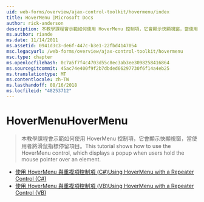 ```yaml
---
uid: web-forms/overview/ajax-control-toolkit/hovermenu/index
title: HoverMenu |Microsoft Docs
author: rick-anderson
description: 本教學課程會示範如何使用 HoverMenu 控制項，它會顯示快顯視窗，當使用者將滑鼠指標停留項目。
ms.author: riande
ms.date: 11/14/2011
ms.assetid: 0941d3c3-de6f-447c-b3e1-22fbd4147054
msc.legacyurl: /web-forms/overview/ajax-control-toolkit/hovermenu
msc.type: chapter
ms.openlocfilehash: 0c7a5f7f4c4703d55c8ec3ab3ee3098258416864
ms.sourcegitcommit: 45ac74e400f9f2b7dbded66297730f6f14a4eb25
ms.translationtype: MT
ms.contentlocale: zh-TW
ms.lasthandoff: 08/16/2018
ms.locfileid: "48253712"
---
```

<a name="hovermenu"></a><span data-ttu-id="9a4f8-103">HoverMenu</span><span class="sxs-lookup"><span data-stu-id="9a4f8-103">HoverMenu</span></span>
====================
> <span data-ttu-id="9a4f8-104">本教學課程會示範如何使用 HoverMenu 控制項，它會顯示快顯視窗，當使用者將滑鼠指標停留項目。</span><span class="sxs-lookup"><span data-stu-id="9a4f8-104">This tutorial shows how to use the HoverMenu control, which displays a popup when users hold the mouse pointer over an element.</span></span>


- [<span data-ttu-id="9a4f8-105">使用 HoverMenu 與重複項控制項 (C#)</span><span class="sxs-lookup"><span data-stu-id="9a4f8-105">Using HoverMenu with a Repeater Control (C#)</span></span>](using-hovermenu-with-a-repeater-control-cs.md)
- [<span data-ttu-id="9a4f8-106">使用 HoverMenu 與重複項控制項 (VB)</span><span class="sxs-lookup"><span data-stu-id="9a4f8-106">Using HoverMenu with a Repeater Control (VB)</span></span>](using-hovermenu-with-a-repeater-control-vb.md)
